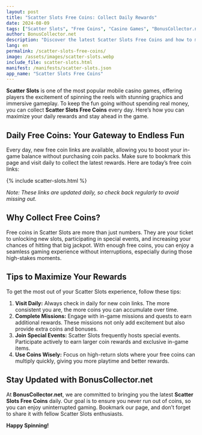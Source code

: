```yaml
---
layout: post
title: "Scatter Slots Free Coins: Collect Daily Rewards"
date: 2024-08-09
tags: ["Scatter Slots", "Free Coins", "Casino Games", "BonusCollector.net"]
author: BonusCollector.net
description: "Discover the latest Scatter Slots Free Coins and how to maximize your rewards daily. Stay updated with BonusCollector.net for daily free coin links."
lang: en
permalink: /scatter-slots-free-coins/
image: /assets/images/scatter-slots.webp
include_file: scatter-slots.html
manifest: /manifests/scatter-slots.json
app_name: "Scatter Slots Free Coins"
---
```


**Scatter Slots** is one of the most popular mobile casino games, offering players the excitement of spinning the reels with stunning graphics and immersive gameplay. To keep the fun going without spending real money, you can collect **Scatter Slots Free Coins** every day. Here’s how you can maximize your daily rewards and stay ahead in the game.

## Daily Free Coins: Your Gateway to Endless Fun

Every day, new free coin links are available, allowing you to boost your in-game balance without purchasing coin packs. Make sure to bookmark this page and visit daily to collect the latest rewards. Here are today’s free coin links:

{% include scatter-slots.html %}

*Note: These links are updated daily, so check back regularly to avoid missing out.*

## Why Collect Free Coins?

Free coins in Scatter Slots are more than just numbers. They are your ticket to unlocking new slots, participating in special events, and increasing your chances of hitting that big jackpot. With enough free coins, you can enjoy a seamless gaming experience without interruptions, especially during those high-stakes moments.

## Tips to Maximize Your Rewards

To get the most out of your Scatter Slots experience, follow these tips:

1. **Visit Daily:** Always check in daily for new coin links. The more consistent you are, the more coins you can accumulate over time.
2. **Complete Missions:** Engage with in-game missions and quests to earn additional rewards. These missions not only add excitement but also provide extra coins and bonuses.
3. **Join Special Events:** Scatter Slots frequently hosts special events. Participate actively to earn larger coin rewards and exclusive in-game items.
4. **Use Coins Wisely:** Focus on high-return slots where your free coins can multiply quickly, giving you more playtime and better rewards.

## Stay Updated with BonusCollector.net

At **BonusCollector.net**, we are committed to bringing you the latest **Scatter Slots Free Coins** daily. Our goal is to ensure you never run out of coins, so you can enjoy uninterrupted gaming. Bookmark our page, and don’t forget to share it with fellow Scatter Slots enthusiasts.

**Happy Spinning!**